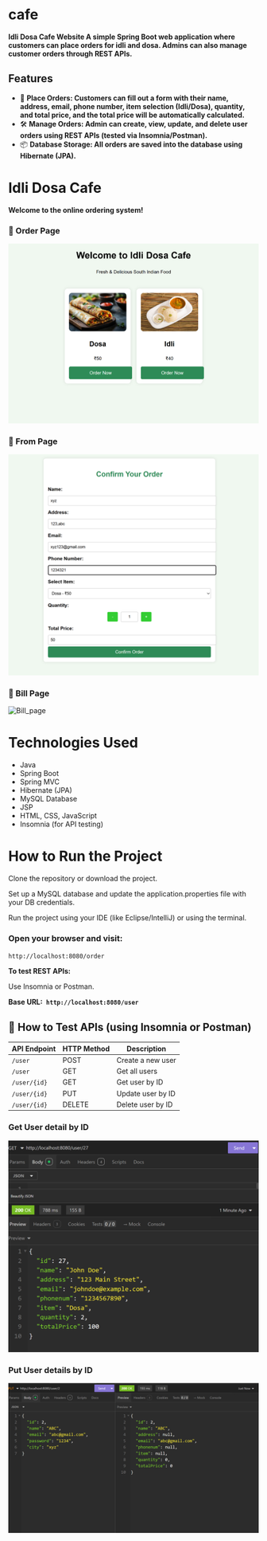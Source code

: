# cafe

**Idli Dosa Cafe Website
A simple Spring Boot web application where customers can place orders for idli and dosa. Admins can also manage customer orders through REST APIs.**

##    Features
- 📄 **Place Orders: Customers can fill out a form with their name, address, email, phone number, item selection (Idli/Dosa), quantity, and total price, and the total price will be automatically calculated.**
- 🛠 **Manage Orders: Admin can create, view, update, and delete user orders using REST APIs (tested via Insomnia/Postman).**
- 📦 **Database Storage: All orders are saved into the database using Hibernate (JPA).**


# Idli Dosa Cafe

**Welcome to the online ordering system!**
 
### 🥞 Order Page

![WelCome Page](src/main/resources/static/images/homepage.png)


### 🧾 From Page
![Form_page](src/main/resources/static/images/orderForm.png)

### 🧾 Bill Page

![Bill_page](cafe/src/main/resources/static/images/billShow.png)
# Technologies Used

* Java
* Spring Boot
* Spring MVC
* Hibernate (JPA)
* MySQL Database
* JSP
* HTML, CSS, JavaScript
* Insomnia (for API testing)



# **How to Run the Project**

Clone the repository or download the project.

Set up a MySQL database and update the application.properties file with your DB credentials.

Run the project using your IDE (like Eclipse/IntelliJ) or using the terminal.

### **Open your browser and visit:**

`http://localhost:8080/order`

**To test REST APIs:**

Use Insomnia or Postman.

**Base URL:` http://localhost:8080/user`**

## 🧪 How to Test APIs (using Insomnia or Postman)

| API Endpoint     | HTTP Method | Description            |
|------------------|-------------|------------------------|
| `/user`          | POST        | Create a new user       |
| `/user`          | GET         | Get all users           |
| `/user/{id}`     | GET         | Get user by ID          |
| `/user/{id}`     | PUT         | Update user by ID       |
| `/user/{id}`     | DELETE      | Delete user by ID       |


### Get User detail by ID
![GetUser](src/main/resources/static/images/GetUser.png)


### Put User details by ID
![put user details by id](src/main/resources/static/images/Put.png)
